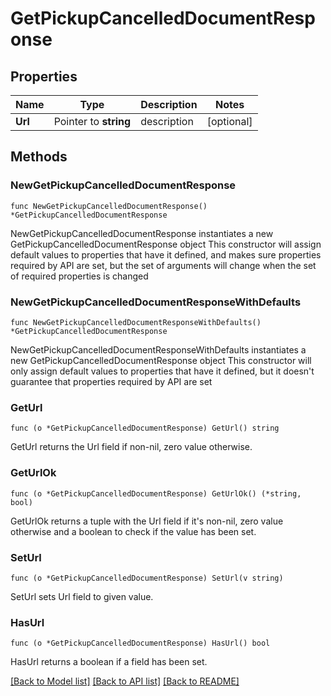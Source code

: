 # GetPickupCancelledDocumentResponse

## Properties

Name | Type | Description | Notes
------------ | ------------- | ------------- | -------------
**Url** | Pointer to **string** | description | [optional] 

## Methods

### NewGetPickupCancelledDocumentResponse

`func NewGetPickupCancelledDocumentResponse() *GetPickupCancelledDocumentResponse`

NewGetPickupCancelledDocumentResponse instantiates a new GetPickupCancelledDocumentResponse object
This constructor will assign default values to properties that have it defined,
and makes sure properties required by API are set, but the set of arguments
will change when the set of required properties is changed

### NewGetPickupCancelledDocumentResponseWithDefaults

`func NewGetPickupCancelledDocumentResponseWithDefaults() *GetPickupCancelledDocumentResponse`

NewGetPickupCancelledDocumentResponseWithDefaults instantiates a new GetPickupCancelledDocumentResponse object
This constructor will only assign default values to properties that have it defined,
but it doesn't guarantee that properties required by API are set

### GetUrl

`func (o *GetPickupCancelledDocumentResponse) GetUrl() string`

GetUrl returns the Url field if non-nil, zero value otherwise.

### GetUrlOk

`func (o *GetPickupCancelledDocumentResponse) GetUrlOk() (*string, bool)`

GetUrlOk returns a tuple with the Url field if it's non-nil, zero value otherwise
and a boolean to check if the value has been set.

### SetUrl

`func (o *GetPickupCancelledDocumentResponse) SetUrl(v string)`

SetUrl sets Url field to given value.

### HasUrl

`func (o *GetPickupCancelledDocumentResponse) HasUrl() bool`

HasUrl returns a boolean if a field has been set.


[[Back to Model list]](../README.md#documentation-for-models) [[Back to API list]](../README.md#documentation-for-api-endpoints) [[Back to README]](../README.md)


